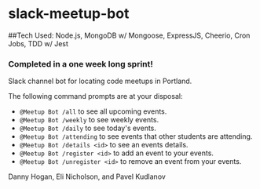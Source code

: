 # slack-meetup-bot
##Tech Used: Node.js, MongoDB w/ Mongoose, ExpressJS, Cheerio, Cron Jobs, TDD w/ Jest

### Completed in a one week long sprint!

Slack channel bot for locating code meetups in Portland.

The following command prompts are at your disposal:

  - `@Meetup Bot /all` to see all upcoming events.
  - `@Meetup Bot /weekly` to see weekly events.
  - `@Meetup Bot /daily` to see today's events.
  - `@Meetup Bot /attending` to see events that other students are attending.
  - `@Meetup Bot /details <id>` to see an events details.
  - `@Meetup Bot /register <id>` to add an event to your events.
  - `@Meetup Bot /unregister <id>` to remove an event from your events.

Danny Hogan, Eli Nicholson, and Pavel Kudlanov
